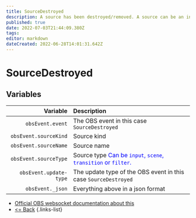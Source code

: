 ```yaml
---
title: SourceDestroyed
description: A source has been destroyed/removed. A source can be an input, a scene or a transition.
published: true
date: 2022-07-03T21:44:09.380Z
tags: 
editor: markdown
dateCreated: 2022-06-28T14:01:31.642Z
---
```


# SourceDestroyed

## Variables

| Variable | Description |
|---------:|:------------|
| `obsEvent.event` | The OBS event in this case `SourceDestroyed`
| `obsEvent.sourceKind` | Source kind
| `obsEvent.sourceName` | Source name
| `obsEvent.sourceType` | Source type <span style="color:blue">Can be `input`, `scene`, `transition` or `filter`.</span>
| `obsEvent.update-type` | The update type of the OBS event in this case `SourceDestroyed`
| `obsEvent._json` | Everything above in a json format

* [Official OBS websocket documentation about this](https://github.com/obsproject/obs-websocket/blob/4.x-current/docs/generated/protocol.md#sourcedestroyed)
* [<= Back](/en/Broadcasters/OBS/)
{.links-list}